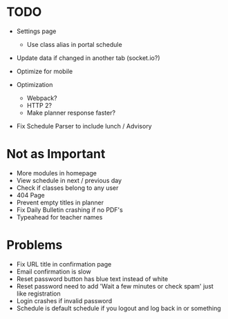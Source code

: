 # TODO
- Settings page
  - Use class alias in portal schedule
- Update data if changed in another tab (socket.io?)
- Optimize for mobile

- Optimization
  - Webpack?
  - HTTP 2?
  - Make planner response faster?

- Fix Schedule Parser to include lunch / Advisory

# Not as Important
- More modules in homepage
- View schedule in next / previous day
- Check if classes belong to any user
- 404 Page
- Prevent empty titles in planner
- Fix Daily Bulletin crashing if no PDF's
- Typeahead for teacher names

# Problems
- Fix URL title in confirmation page
- Email confirmation is slow
- Reset password button has blue text instead of white
- Reset password need to add 'Wait a few minutes or check spam' just like registration
- Login crashes if invalid password
- Schedule is default schedule if you logout and log back in or something
